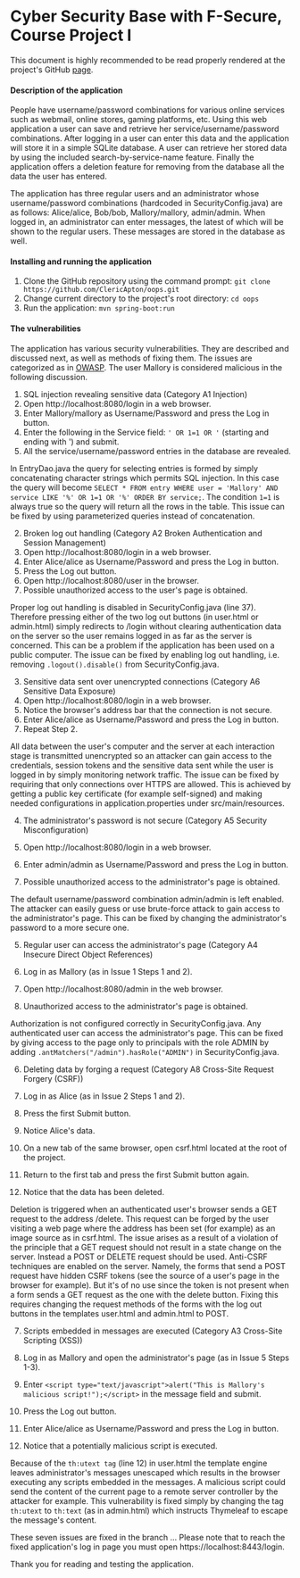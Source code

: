 # Cyber Security Base with F-Secure, Course Project I
This document is highly recommended to be read properly rendered at the project's GitHub [page](https://github.com/ClericApton/oops.git).

#### Description of the application
People have username/password combinations for various online services such as webmail, online stores, gaming platforms, etc. Using this web application a user can save and retrieve her service/username/password combinations. After logging in a user can enter this data and the application will store it in a simple SQLite database. A user can retrieve her stored data by using the included search-by-service-name feature. Finally the application offers a deletion feature for removing from the database all the data the user has entered.

The application has three regular users and an administrator whose username/password combinations (hardcoded in SecurityConfig.java) are as follows: Alice/alice, Bob/bob, Mallory/mallory, admin/admin. When logged in, an administrator can enter messages, the latest of which will be shown to the regular users. These messages are stored in the database as well.

#### Installing and running the application
1. Clone the GitHub repository using the command prompt: `git clone https://github.com/ClericApton/oops.git`
2. Change current directory to the project's root directory: `cd oops`
3. Run the application: `mvn spring-boot:run`

#### The vulnerabilities
The application has various security vulnerabilities. They are described and discussed next, as well as methods of fixing them. The issues are categorized as in [OWASP](https://www.owasp.org/index.php/Top_10_2013-Top_10). The user Mallory is considered malicious in the following discussion.

1. SQL injection revealing sensitive data (Category A1 Injection)
 1. Open http://localhost:8080/login in a web browser.
 2. Enter Mallory/mallory as Username/Password and press the Log in button.
 3. Enter the following in the Service field: `' OR 1=1 OR '` (starting and ending with ') and submit.
 4. All the service/username/password entries in the database are revealed.

 In EntryDao.java the query for selecting entries is formed by simply concatenating character strings which permits SQL injection. In this case the query will become `SELECT * FROM entry WHERE user = 'Mallory' AND service LIKE '%' OR 1=1 OR '%' ORDER BY service;`. The condition `1=1` is always true so the query will return all the rows in the table. This issue can be fixed by using parameterized queries instead of concatenation.

2. Broken log out handling (Category A2 Broken Authentication and Session Management)
 1. Open http://localhost:8080/login in a web browser.
 2. Enter Alice/alice as Username/Password and press the Log in button.
 3. Press the Log out button.
 4. Open http://localhost:8080/user in the browser.
 5. Possible unauthorized access to the user's page is obtained.

 Proper log out handling is disabled in SecurityConfig.java (line 37). Therefore pressing either of the two log out buttons (in user.html or admin.html) simply redirects to /login without clearing authentication data on the server so the user remains logged in as far as the server is concerned. This can be a problem if the application has been used on a public computer. The issue can be fixed by enabling log out handling, i.e. removing `.logout().disable()` from SecurityConfig.java.

3. Sensitive data sent over unencrypted connections (Category A6 Sensitive Data Exposure)
 1. Open http://localhost:8080/login in a web browser.
 2. Notice the browser's address bar that the connection is not secure.
 3. Enter Alice/alice as Username/Password and press the Log in button.
 4. Repeat Step 2.

 All data between the user's computer and the server at each interaction stage is transmitted unencrypted so an attacker can gain access to the credentials, session tokens and the sensitive data sent while the user is logged in by simply monitoring network traffic. The issue can be fixed by requiring that only connections over HTTPS are allowed. This is achieved by getting a public key certificate (for example self-signed) and making needed configurations in application.properties under src/main/resources.

4. The administrator's password is not secure (Category A5 Security Misconfiguration)

 1. Open http://localhost:8080/login in a web browser.
 2. Enter admin/admin as Username/Password and press the Log in button.
 3. Possible unauthorized access to the administrator's page is obtained.

 The default username/password combination admin/admin is left enabled. The attacker can easily guess or use brute-force attack to gain access to the administrator's page. This can be fixed by changing the administrator's password to a more secure one.

5. Regular user can access the administrator's page (Category A4 Insecure Direct Object References)

 1. Log in as Mallory (as in Issue 1 Steps 1 and 2).
 2. Open http://localhost:8080/admin in the web browser.
 3. Unauthorized access to the administrator's page is obtained.

 Authorization is not configured correctly in SecurityConfig.java. Any authenticated user can access the administrator's page. This can be fixed by giving access to the page only to principals with the role ADMIN by adding `.antMatchers("/admin").hasRole("ADMIN")` in SecurityConfig.java.

6. Deleting data by forging a request (Category A8 Cross-Site Request Forgery (CSRF))

 1. Log in as Alice (as in Issue 2 Steps 1 and 2).
 2. Press the first Submit button.
 3. Notice Alice's data.
 4. On a new tab of the same browser, open csrf.html located at the root of the project.
 5. Return to the first tab and press the first Submit button again.
 6. Notice that the data has been deleted.

 Deletion is triggered when an authenticated user's browser sends a GET request to the address /delete. This request can be forged by the user visiting a web page where the address has been set (for example) as an image source as in csrf.html. The issue arises as a result of a violation of the principle that a GET request should not result in a state change on the server. Instead a POST or DELETE request should be used. Anti-CSRF techniques are enabled on the server. Namely, the forms that send a POST request have hidden CSRF tokens (see the source of a user's page in the browser for example). But it's of no use since the token is not present when a form sends a GET request as the one with the delete button. Fixing this requires changing the request methods of the forms with the log out buttons in the templates user.html and admin.html to POST.

7. Scripts embedded in messages are executed (Category A3 Cross-Site Scripting (XSS))

 1. Log in as Mallory and open the administrator's page (as in Issue 5 Steps 1-3).
 2. Enter `<script type="text/javascript">alert("This is Mallory's malicious script!");</script>` in the message field and submit.
 3. Press the Log out button.
 4. Enter Alice/alice as Username/Password and press the Log in button.
 5. Notice that a potentially malicious script is executed.

 Because of the `th:utext tag` (line 12) in user.html the template engine leaves administrator's messages unescaped which results in the browser executing any scripts embedded in the messages. A malicious script could send the content of the current page to a remote server controller by the attacker for example. This vulnerability is fixed simply by changing the tag `th:utext` to `th:text` (as in admin.html) which instructs Thymeleaf to escape the message's content.

These seven issues are fixed in the branch ... Please note that to reach the fixed application's log in page you must open https://localhost:8443/login.

Thank you for reading and testing the application.
